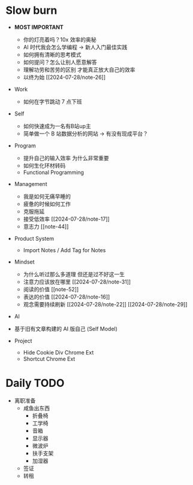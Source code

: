 # Slow burn
- **MOST IMPORTANT**
  - 你的灯亮着吗？10x 效率的奥秘
  - AI 时代我会怎么学编程 -> 新人入门最佳实践
  - 如何拥有清晰的思考模式
  - 如何提问？怎么让别人愿意解答
  - 理解功劳和苦劳的区别 才能真正放大自己的效率
  - 以终为始 [[2024-07-28/note-26]]

- Work
  - 如何在字节跳动 7 点下班

- Self
  - 如何快速成为一名有B站up主
  - 简单做一个 B 站数据分析的网站 -> 有没有现成平台？

- Program
  - 提升自己的输入效率 为什么非常重要
  - 如何生化环材转码
  - Functional Programming

- Management
  - 我是如何无痛早睡的
  - 疲惫的时候如何工作
  - 克服拖延
  - 接受低效率 [[2024-07-28/note-17]]
  - 意志力 [[note-44]]

- Product System
  - Import Notes / Add Tag for Notes

- Mindset
  - 为什么听过那么多道理 但还是过不好这一生
  - 注意力应该放在哪里 [[2024-07-28/note-31]]
  - 阅读的价值 [[note-52]]
  - 表达的价值 [[2024-07-28/note-16]]
  - 观念需要持续刷新 [[2024-07-28/note-22]] [[2024-07-28/note-29]]

- AI
- 基于旧有文章构建的 AI 版自己 (Self Model)

- Project
  - Hide Cookie Div Chrome Ext
  - Shortcut Chrome Ext

# Daily TODO
- 离职准备
  - 咸鱼出东西
    - 折叠椅
    - 工学椅
    - 音箱
    - 显示器
    - 微波炉
    - 扶手支架
    - 加湿器
  - 签证
  - 转租